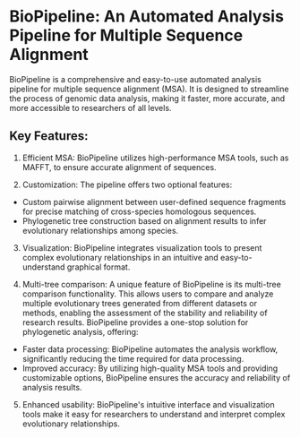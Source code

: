 # BioPipeline: An Automated Analysis Pipeline for Multiple Sequence Alignment

BioPipeline is a comprehensive and easy-to-use automated analysis pipeline for multiple sequence alignment (MSA). It is designed to streamline the process of genomic data analysis, making it faster, more accurate, and more accessible to researchers of all levels.

## Key Features:

1. Efficient MSA: BioPipeline utilizes high-performance MSA tools, such as MAFFT, to ensure accurate alignment of sequences.<br/>

2. Customization: The pipeline offers two optional features:
- Custom pairwise alignment between user-defined sequence fragments for precise matching of cross-species homologous sequences.
- Phylogenetic tree construction based on alignment results to infer evolutionary relationships among species.
3. Visualization: BioPipeline integrates visualization tools to present complex evolutionary relationships in an intuitive and easy-to-understand graphical format.<br/>

4. Multi-tree comparison: A unique feature of BioPipeline is its multi-tree comparison functionality. This allows users to compare and analyze multiple evolutionary trees generated from different datasets or methods, enabling the assessment of the stability and reliability of research results.
BioPipeline provides a one-stop solution for phylogenetic analysis, offering:
- Faster data processing: BioPipeline automates the analysis workflow, significantly reducing the time required for data processing.
- Improved accuracy: By utilizing high-quality MSA tools and providing customizable options, BioPipeline ensures the accuracy and reliability of analysis results.
5. Enhanced usability: BioPipeline's intuitive interface and visualization tools make it easy for researchers to understand and interpret complex evolutionary relationships.
